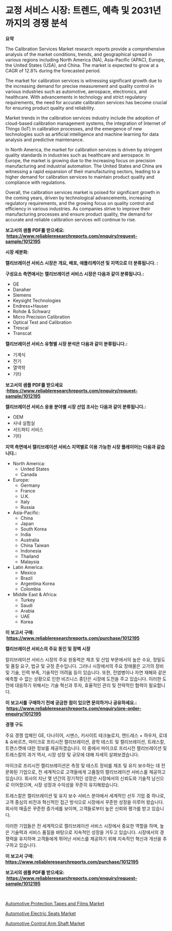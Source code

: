 <p><h1>교정 서비스 시장: 트렌드, 예측 및 2031년까지의 경쟁 분석</h1></p><p><strong>요약</strong></p>
<p><p>The Calibration Services Market research reports provide a comprehensive analysis of the market conditions, trends, and geographical spread in various regions including North America (NA), Asia-Pacific (APAC), Europe, the United States (USA), and China. The market is expected to grow at a CAGR of 12.8% during the forecasted period.</p><p>The market for calibration services is witnessing significant growth due to the increasing demand for precise measurement and quality control in various industries such as automotive, aerospace, electronics, and healthcare. With advancements in technology and strict regulatory requirements, the need for accurate calibration services has become crucial for ensuring product quality and reliability.</p><p>Market trends in the calibration services industry include the adoption of cloud-based calibration management systems, the integration of Internet of Things (IoT) in calibration processes, and the emergence of new technologies such as artificial intelligence and machine learning for data analysis and predictive maintenance.</p><p>In North America, the market for calibration services is driven by stringent quality standards in industries such as healthcare and aerospace. In Europe, the market is growing due to the increasing focus on precision manufacturing and industrial automation. The United States and China are witnessing a rapid expansion of their manufacturing sectors, leading to a higher demand for calibration services to maintain product quality and compliance with regulations.</p><p>Overall, the calibration services market is poised for significant growth in the coming years, driven by technological advancements, increasing regulatory requirements, and the growing focus on quality control and efficiency in various industries. As companies strive to improve their manufacturing processes and ensure product quality, the demand for accurate and reliable calibration services will continue to rise.</p></p>
<p><strong>보고서의 샘플 PDF를 받으세요: &nbsp;<a href="https://www.reliableresearchreports.com/enquiry/request-sample/1012195">https://www.reliableresearchreports.com/enquiry/request-sample/1012195</a></strong></p>
<p><strong>시장 세분화:</strong></p>
<p><strong> 캘리브레이션 서비스 시장은 개요, 배포, 애플리케이션 및 지역으로 더 분류됩니다. :</strong></p>
<p><strong>구성요소 측면에서는 캘리브레이션 서비스 시장은 다음과 같이 분류됩니다.:</strong></p>
<p><ul><li>GE</li><li>Danaher</li><li>Siemens</li><li>Keysight Technologies</li><li>Endress+Hauser</li><li>Rohde & Schwarz</li><li>Micro Precision Calibration</li><li>Optical Test and Calibration</li><li>Trescal</li><li>Transcat</li></ul></p>
<p><strong> 캘리브레이션 서비스 유형별 시장 분석은 다음과 같이 분류됩니다.:</strong></p>
<p><ul><li>기계식</li><li>전기</li><li>열역학</li><li>기타</li></ul></p>
<p><strong>보고서의 샘플 PDF를 받으세요 :<a href="https://www.reliableresearchreports.com/enquiry/request-sample/1012195">https://www.reliableresearchreports.com/enquiry/request-sample/1012195</a></strong></p>
<p><strong> 캘리브레이션 서비스 응용 분야별 시장 산업 조사는 다음과 같이 분류됩니다.:</strong></p>
<p><ul><li>OEM</li><li>사내 실험실</li><li>서드파티 서비스</li><li>기타</li></ul></p>
<p><strong>지역 측면에서 캘리브레이션 서비스 지역별로 이용 가능한 시장 플레이어는 다음과 같습니다.:</strong></p>
<p><ul>
    <li>
        North America:
        <ul>
            <li>United States</li>
            <li>Canada</li>
        </ul>
    </li>
    <li>
        Europe:
        <ul>
            <li>Germany</li>
            <li>France</li>
            <li>U.K.</li>
            <li>Italy</li>
            <li>Russia</li>
        </ul>
    </li>
    <li>
        Asia-Pacific:
        <ul>
            <li>China</li>
            <li>Japan</li>
            <li>South Korea</li>
            <li>India</li>
            <li>Australia</li>
            <li>China Taiwan</li>
            <li>Indonesia</li>
            <li>Thailand</li>
            <li>Malaysia</li>
        </ul>
    </li>
    <li>
        Latin America:
        <ul>
            <li>Mexico</li>
            <li>Brazil</li>
            <li>Argentina Korea</li>
            <li>Colombia</li>
        </ul>
    </li>
    <li>
        Middle East & Africa:
        <ul>
            <li>Turkey</li>
            <li>Saudi</li>
            <li>Arabia</li>
            <li>UAE</li>
            <li>Korea</li>
        </ul>
    </li>
    </ul></p>
<p><strong>이 보고서 구매: &nbsp;<a href="https://www.reliableresearchreports.com/purchase/1012195">https://www.reliableresearchreports.com/purchase/1012195</a></strong></p>
<p><strong>캘리브레이션 서비스의 주요 동인 및 장벽 시장</strong></p>
<p><p>칼리브레이션 서비스 시장의 주요 원동력은 제조 및 산업 부문에서의 높은 수요, 정밀도 및 품질 요구, 법규 및 규정 준수입니다. 그러나 시장에서의 주요 장애물은 고가의 장비 및 기술, 인력 부족, 기술적인 어려움 등이 있습니다. 또한, 전염병이나 자연 재해와 같은 예측할 수 없는 상황으로 인한 비즈니스 중단은 시장에 도전을 주고 있습니다. 이러한 도전에 대응하기 위해서는 기술 혁신과 투자, 효율적인 관리 및 전략적인 협력이 필요합니다.</p></p>
<p><strong>이 보고서를 구매하기 전에 궁금한 점이 있으면 문의하거나 공유하세요.: &nbsp;<a href="https://www.reliableresearchreports.com/enquiry/pre-order-enquiry/1012195">https://www.reliableresearchreports.com/enquiry/pre-order-enquiry/1012195</a></strong></p>
<p><strong>경쟁 구도</strong></p>
<p><p>주요 경쟁 업체인 GE, 다나히어, 시멘스, 키사이트 테크놀로지, 엔드레스 + 하우저, 로데 & 슈바르츠, 마이크로 프리시전 캘리브레이션, 광학 테스트 및 캘리브레이션, 트레스칼, 트랜스캣에 대한 정보를 제공하겠습니다. 이 중에서 마이크로 프리시전 캘리브레이션 및 트레스칼의 과거 역사, 시장 성장 및 규모에 대해 자세히 살펴보겠습니다.</p><p>마이크로 프리시전 캘리브레이션은 측정 및 테스트 장비를 제조 및 유지 보수하는 데 전문화된 기업으로, 전 세계적으로 고객들에게 고품질의 캘리브레이션 서비스를 제공하고 있습니다. 회사의 지난 몇 년간의 장기적인 성장은 시장에서의 신뢰도와 기술적 남신으로 이어졌으며, 시장 성장과 수익성을 꾸준히 유지해왔습니다.</p><p>트레스칼은 캘리브레이션 및 유지 보수 서비스 분야에서 세계적인 선두 기업 중 하나로, 고객 중심의 비전과 혁신적인 접근 방식으로 시장에서 꾸준한 성장을 이루어 왔습니다. 회사의 매출은 꾸준한 증가세를 보이며, 고객들로부터 높은 신뢰와 평가를 받고 있습니다.</p><p>이러한 기업들은 전 세계적으로 캘리브레이션 서비스 시장에서 중요한 역할을 하며, 높은 기술력과 서비스 품질을 바탕으로 지속적인 성장을 거두고 있습니다. 시장에서의 경쟁력을 유지하며 고객들에게 뛰어난 서비스를 제공하기 위해 지속적인 혁신과 개선을 추구하고 있습니다.</p></p>
<p><strong>이 보고서 구매: &nbsp; <a href="https://www.reliableresearchreports.com/purchase/1012195">https://www.reliableresearchreports.com/purchase/1012195</a></strong></p>
<p><strong>보고서의 샘플 PDF를 받으세요: &nbsp;<a href="https://www.reliableresearchreports.com/enquiry/request-sample/1012195">https://www.reliableresearchreports.com/enquiry/request-sample/1012195</a></strong><strong></strong></p>
<p>&nbsp;</p>
<p><p><a href="https://unruly-ladybug-44b.notion.site/Automotive-Protection-Tapes-and-Films-Market-Research-Report-Reveals-The-Latest-Trends-And-Opportuni-5a5a957728724b929262f28d30c5553f">Automotive Protection Tapes and Films Market</a></p><p><a href="https://meowing-lemming-dd3.notion.site/Automotive-Electric-Seats-Market-with-the-goal-of-estimating-the-market-size-and-future-growth-poten-423e7a6276f9408885fa26a690461817">Automotive Electric Seats Market</a></p><p><a href="https://cute-banjo-8ca.notion.site/Automotive-Control-Arm-Shaft-Market-Research-Report-The-Key-To-Successful-Business-Strategy-Forecas-1ca5e172bc904f32965d9cc5285703a7">Automotive Control Arm Shaft Market</a></p></p>